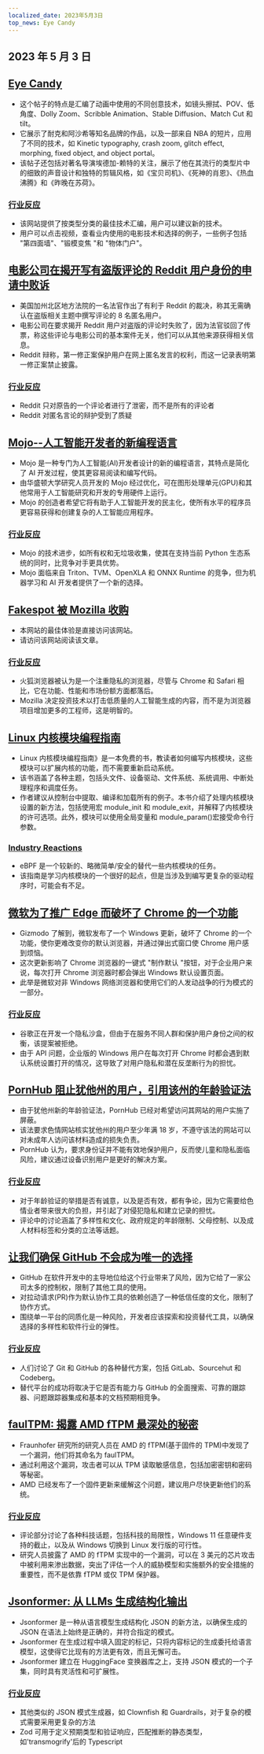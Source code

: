 ```yaml
---
localized_date: 2023年5月3日
top_news: Eye Candy
---
```


## 2023 年 5 月 3 日

## [Eye Candy](https://eycndy.com)

- 这个帖子的特点是汇编了动画中使用的不同创意技术，如镜头擦拭、POV、低角度、Dolly Zoom、Scribble Animation、Stable Diffusion、Match Cut 和 tilt。
- 它展示了耐克和阿沙希等知名品牌的作品，以及一部来自 NBA 的短片，应用了不同的技术，如 Kinetic typography, crash zoom, glitch effect, morphing, fixed object, and object portal。
- 该帖子还包括对著名导演埃德加-赖特的关注，展示了他在其流行的类型片中的细致的声音设计和独特的剪辑风格，如《宝贝司机》、《死神的肖恩》、《热血沸腾》和《昨晚在苏荷》。

### [行业反应](http://news.ycombinator.com/item?id=35791575)

- 该网站提供了按类型分类的最佳技术汇编，用户可以建议新的技术。
- 用户可以点击视频，查看业内使用的电影技术和选择的例子，一些例子包括 "第四面墙"、"锻模变焦 "和 "物体门户"。

## [电影公司在揭开写有盗版评论的 Reddit 用户身份的申请中败诉](https://arstechnica.com/tech-policy/2023/05/judge-wont-force-reddit-to-identify-anonymous-users-who-discussed-piracy/)

- 美国加州北区地方法院的一名法官作出了有利于 Reddit 的裁决，称其无需确认在盗版相关主题中撰写评论的 8 名匿名用户。
- 电影公司在要求揭开 Reddit 用户对盗版的评论时失败了，因为法官驳回了传票，称这些评论与电影公司的基本案件无关，他们可以从其他来源获得相关信息。
- Reddit 辩称，第一修正案保护用户在网上匿名发言的权利，而这一记录表明第一修正案禁止披露。

### [行业反应](http://news.ycombinator.com/item?id=35787080)

- Reddit 只对原告的一个评论者进行了泄密，而不是所有的评论者
- Reddit 对匿名言论的辩护受到了质疑

## [Mojo--人工智能开发者的新编程语言](https://www.modular.com/mojo)

- Mojo 是一种专门为人工智能(AI)开发者设计的新的编程语言，其特点是简化了 AI 开发过程，使其更容易阅读和编写代码。
- 由华盛顿大学研究人员开发的 Mojo 经过优化，可在图形处理单元(GPU)和其他常用于人工智能研究和开发的专用硬件上运行。
- Mojo 的创造者希望它将有助于人工智能开发的民主化，使所有水平的程序员更容易获得和创建复杂的人工智能应用程序。

### [行业反应](http://news.ycombinator.com/item?id=35790367)

- Mojo 的技术进步，如所有权和无垃圾收集，使其在支持当前 Python 生态系统的同时，比竞争对手更具优势。
- Mojo 面临来自 Triton、TVM、OpenXLA 和 ONNX Runtime 的竞争，但为机器学习和 AI 开发者提供了一个新的选择。

## [Fakespot 被 Mozilla 收购](https://www.fakespot.com/post/fakespot-acquired-by-mozilla)

- 本网站的最佳体验是直接访问该网站。
- 请访问该网站阅读该文章。

### [行业反应](http://news.ycombinator.com/item?id=35789963)

- 火狐浏览器被认为是一个注重隐私的浏览器，尽管与 Chrome 和 Safari 相比，它在功能、性能和市场份额方面都落后。
- Mozilla 决定投资技术以打击低质量的人工智能生成的内容，而不是为浏览器项目增加更多的工程师，这是明智的。

## [Linux 内核模块编程指南](https://sysprog21.github.io/lkmpg/)

- Linux 内核模块编程指南》是一本免费的书，教读者如何编写内核模块，这些模块可以扩展内核的功能，而不需要重新启动系统。
- 该书涵盖了各种主题，包括头文件、设备驱动、文件系统、系统调用、中断处理程序和调度任务。
- 作者建议从控制台中提取、编译和加载所有的例子。本书介绍了处理内核模块设置的新方法，包括使用宏 module_init 和 module_exit，并解释了内核模块的许可选项。此外，模块可以使用全局变量和 module_param()宏接受命令行参数。

### [Industry Reactions](http://news.ycombinator.com/item?id=35782630)

- eBPF 是一个较新的、略微简单/安全的替代一些内核模块的任务。
- 该指南是学习内核模块的一个很好的起点，但是当涉及到编写更复杂的驱动程序时，可能会有不足。

## [微软为了推广 Edge 而破坏了 Chrome 的一个功能](https://gizmodo.com/microsoft-windows-google-chrome-feature-broken-edge-1850392901)

- Gizmodo 了解到，微软发布了一个 Windows 更新，破坏了 Chrome 的一个功能，使你更难改变你的默认浏览器，并通过弹出式窗口使 Chrome 用户感到烦恼。
- 这次更新影响了 Chrome 浏览器的一键式 "制作默认 "按钮，对于企业用户来说，每次打开 Chrome 浏览器时都会弹出 Windows 默认设置页面。
- 此举是微软对非 Windows 网络浏览器和使用它们的人发动战争的行为模式的一部分。

### [行业反应](http://news.ycombinator.com/item?id=35787707)

- 谷歌正在开发一个隐私沙盒，但由于在服务不同人群和保护用户身份之间的权衡，该提案被拒绝。
- 由于 API 问题，企业版的 Windows 用户在每次打开 Chrome 时都会遇到默认系统设置打开的情况，这导致了对用户隐私和潜在反垄断行为的担忧。

## [PornHub 阻止犹他州的用户，引用该州的年龄验证法](https://kslnewsradio.com/2003298/adult-website-pornhub-blocks-users-in-utah-from-accessing-the-site/)

- 由于犹他州新的年龄验证法，PornHub 已经对希望访问其网站的用户实施了屏蔽。
- 该法要求色情网站核实犹他州的用户至少年满 18 岁，不遵守该法的网站可以对未成年人访问该材料造成的损失负责。
- PornHub 认为，要求身份证并不能有效地保护用户，反而使儿童和隐私面临风险，建议通过设备识别用户是更好的解决方案。

### [行业反应](http://news.ycombinator.com/item?id=35786086)

- 对于年龄验证的举措是否有诚意，以及是否有效，都有争论，因为它需要给色情业者带来很大的负担，并引起了对侵犯隐私和建立记录的担忧。
- 评论中的讨论涵盖了多样性和文化、政府规定的年龄限制、父母控制、以及成人材料标签和分类的立法等话题。

## [让我们确保 GitHub 不会成为唯一的选择](https://blog.edwardloveall.com/lets-make-sure-github-doesnt-become-the-only-option)

- GitHub 在软件开发中的主导地位给这个行业带来了风险，因为它给了一家公司太多的控制权，限制了其他工具的使用。
- 对拉动请求(PR)作为默认协作工具的依赖创造了一种低信任度的文化，限制了协作方式。
- 围绕单一平台的同质化是一种风险，开发者应该探索和投资替代工具，以确保选择的多样性和软件行业的弹性。

### [行业反应](http://news.ycombinator.com/item?id=35787102)

- 人们讨论了 Git 和 GitHub 的各种替代方案，包括 GitLab、Sourcehut 和 Codeberg。
- 替代平台的成功将取决于它是否有能力与 GitHub 的全面搜索、可靠的跟踪器、问题跟踪器集成和基本的文档预期相竞争。

## [faulTPM: 揭露 AMD fTPM 最深处的秘密](https://arxiv.org/abs/2304.14717)

- Fraunhofer 研究所的研究人员在 AMD 的 fTPM(基于固件的 TPM)中发现了一个漏洞，他们将其命名为 faulTPM。
- 通过利用这个漏洞，攻击者可以从 TPM 读取敏感信息，包括加密密钥和密码等秘密。
- AMD 已经发布了一个固件更新来缓解这个问题，建议用户尽快更新他们的系统。

### [行业反应](http://news.ycombinator.com/item?id=35787195)

- 评论部分讨论了各种科技话题，包括科技的局限性，Windows 11 任意硬件支持的截止，以及从 Windows 切换到 Linux 发行版的可行性。
- 研究人员披露了 AMD 的 fTPM 实现中的一个漏洞，可以在 3 美元的芯片攻击中被利用来渗出数据，突出了评估一个人的威胁模型和实施额外的安全措施的重要性，而不是依靠 fTPM 或仅 TPM 保护器。

## [Jsonformer: 从 LLMs 生成结构化输出](https://github.com/1rgs/jsonformer)

- Jsonformer 是一种从语言模型生成结构化 JSON 的新方法，以确保生成的 JSON 在语法上始终是正确的，并符合指定的模式。
- Jsonformer 在生成过程中填入固定的标记，只将内容标记的生成委托给语言模型，这使得它比现有的方法更有效，而且无懈可击。
- Jsonformer 建立在 HuggingFace 变换器库之上，支持 JSON 模式的一个子集，同时具有灵活性和可扩展性。

### [行业反应](http://news.ycombinator.com/item?id=35790092)

- 其他类似的 JSON 模式生成器，如 Clownfish 和 Guardrails，对于复杂的模式需要采用更复杂的方法
- Zod 可用于定义预期类型和验证响应，匹配推断的静态类型，如'transmogrify'后的 Typescript
